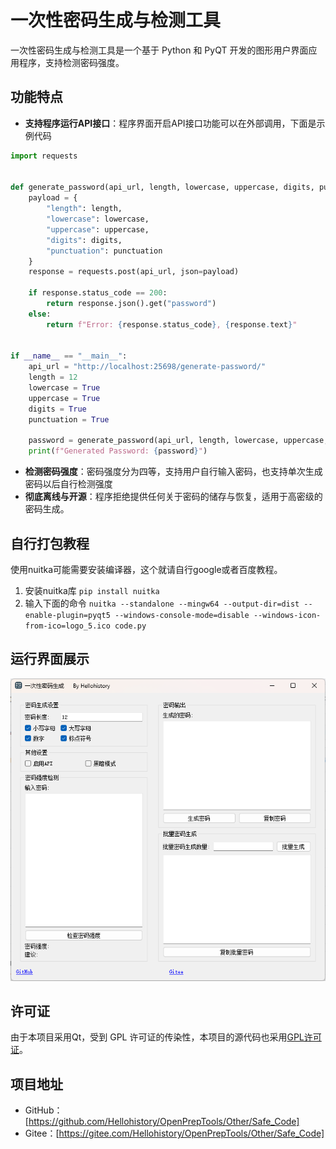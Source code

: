 # 一次性密码生成与检测工具

一次性密码生成与检测工具是一个基于 Python 和 PyQT 开发的图形用户界面应用程序，支持检测密码强度。

## 功能特点

- **支持程序运行API接口**：程序界面开启API接口功能可以在外部调用，下面是示例代码
```python
import requests


def generate_password(api_url, length, lowercase, uppercase, digits, punctuation):
    payload = {
        "length": length,
        "lowercase": lowercase,
        "uppercase": uppercase,
        "digits": digits,
        "punctuation": punctuation
    }
    response = requests.post(api_url, json=payload)

    if response.status_code == 200:
        return response.json().get("password")
    else:
        return f"Error: {response.status_code}, {response.text}"


if __name__ == "__main__":
    api_url = "http://localhost:25698/generate-password/"
    length = 12
    lowercase = True
    uppercase = True
    digits = True
    punctuation = True

    password = generate_password(api_url, length, lowercase, uppercase, digits, punctuation)
    print(f"Generated Password: {password}")

```
- **检测密码强度**：密码强度分为四等，支持用户自行输入密码，也支持单次生成密码以后自行检测强度
- **彻底离线与开源**：程序拒绝提供任何关于密码的储存与恢复，适用于高密级的密码生成。

## 自行打包教程
使用nuitka可能需要安装编译器，这个就请自行google或者百度教程。
1. 安装nuitka库
``
pip install nuitka
``
2. 输入下面的命令
``
nuitka --standalone --mingw64 --output-dir=dist --enable-plugin=pyqt5 --windows-console-mode=disable --windows-icon-from-ico=logo_5.ico code.py
``

## 运行界面展示

![一次性密码生成与检测工具](image/image.png)

## 许可证

由于本项目采用Qt，受到 GPL 许可证的传染性，本项目的源代码也采用[GPL许可证](LICENSE)。

## 项目地址

- GitHub：[https://github.com/Hellohistory/OpenPrepTools/Other/Safe_Code]
- Gitee：[https://gitee.com/Hellohistory/OpenPrepTools/Other/Safe_Code]
